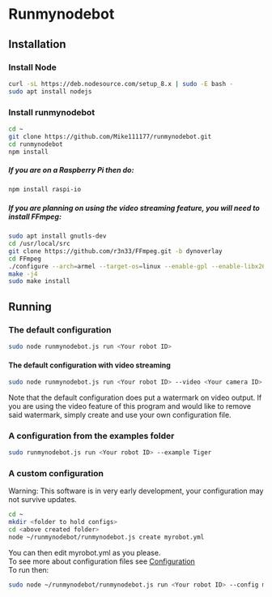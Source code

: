 # Runmynodebot
## Installation
### Install Node
```bash
curl -sL https://deb.nodesource.com/setup_8.x | sudo -E bash -
sudo apt install nodejs
```
### Install runmynodebot
```bash
cd ~
git clone https://github.com/Mike111177/runmynodebot.git
cd runmynodebot
npm install
```
##### If you are on a Raspberry Pi then do:
```bash
npm install raspi-io
```
##### If you are planning on using the video streaming feature, you will need to install FFmpeg:
```bash
sudo apt install gnutls-dev
cd /usr/local/src
git clone https://github.com/r3n33/FFmpeg.git -b dynoverlay
cd FFmpeg
./configure --arch=armel --target-os=linux --enable-gpl --enable-libx264 --enable-nonfree --enable-gnutls --extra-libs=-ldl --enable-zlib
make -j4
sudo make install
```
## Running
### The default configuration
```bash
sudo node runmynodebot.js run <Your robot ID>
```
#### The default configuration with video streaming
```bash
sudo node runmynodebot.js run <Your robot ID> --video <Your camera ID>
```
Note that the default configuration does put a watermark on video output. 
If you are using the video feature of this program and would like to remove said watermark, 
simply create and use your own configuration file.
### A configuration from the examples folder
```bash
sudo runmynodebot.js run <Your robot ID> --example Tiger
```
### A custom configuration
Warning: This software is in very early development, your configuration may not survive updates.
```bash
cd ~
mkdir <folder to hold configs>
cd <above created folder>
node ~/runmynodebot/runmynodebot.js create myrobot.yml
```
You can then edit myrobot.yml as you please.<br>
To see more about configuration files see [Configuration](docs/Configuration.md)<br>
To run then:
```bash
sudo node ~/runmynodebot/runmynodebot.js run <Your robot ID> --config myrobot.yml
```
